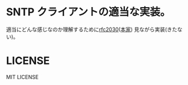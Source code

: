 # SNTP クライアントの適当な実装。
適当にどんな感じなのか理解するために[rfc2030](http://www.geocities.co.jp/HeartLand-Cosmos/2211/rfc2030.html)([本家](http://www.ietf.org/rfc/rfc2030.txt))
見ながら実装(きたない)。

# LICENSE
MIT LICENSE
